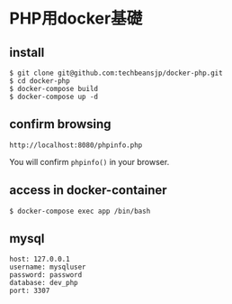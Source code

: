 # PHP用docker基礎

## install

```
$ git clone git@github.com:techbeansjp/docker-php.git
$ cd docker-php
$ docker-compose build
$ docker-compose up -d
```

## confirm browsing

```
http://localhost:8080/phpinfo.php
```

You will confirm `phpinfo()` in your browser.

## access in docker-container

```
$ docker-compose exec app /bin/bash
```

## mysql

```
host: 127.0.0.1
username: mysqluser
password: password
database: dev_php
port: 3307
```